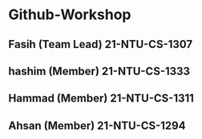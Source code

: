 # Github-Workshop
## Fasih   (Team Lead)  21-NTU-CS-1307
## hashim  (Member)     21-NTU-CS-1333
## Hammad  (Member)     21-NTU-CS-1311
## Ahsan   (Member)     21-NTU-CS-1294